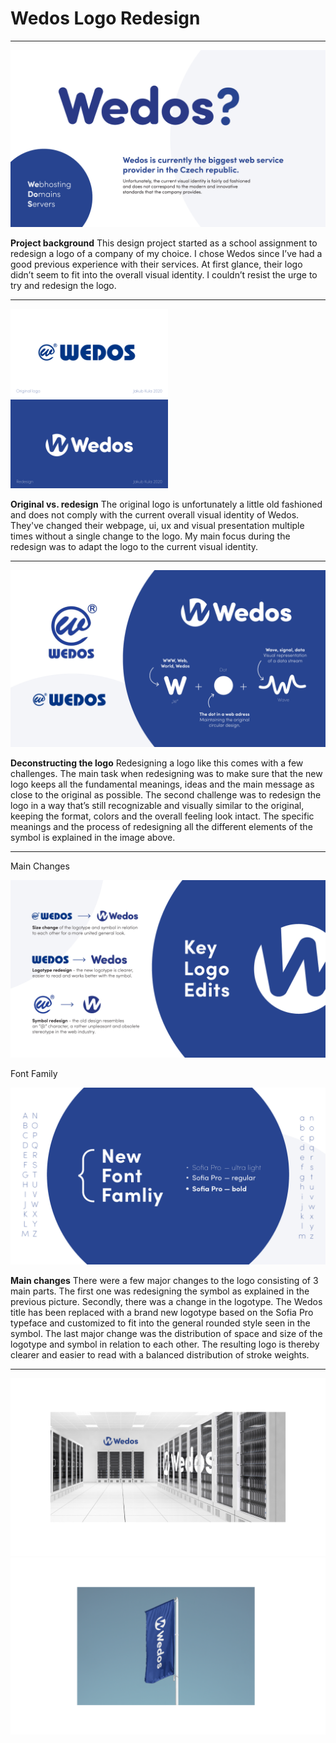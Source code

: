 # Wedos Logo Redesign

---

![Placeholder](img/00_intro.png)

**Project background**
This design project started as a school assignment to redesign a logo of a company of my choice. I chose Wedos since I’ve had a good previous experience with their services. At first glance, their logo didn’t seem to fit into the overall visual identity. I couldn’t resist the urge to try and redesign the logo.

---

<p float="left">
  <img src="img/01_before.png" alt="drawing" width="50%"/>
  <img src="img/02_after.png" alt="drawing" width="50%"/>
</p>


**Original vs. redesign**
The original logo is unfortunately a little old fashioned and does not comply with the current overall visual identity of Wedos. They've changed their webpage, ui, ux and visual presentation multiple times without a single change to the logo. My main focus during the redesign was to adapt the logo to the current visual identity.

---

![Placeholder](img/03_detail.png)

**Deconstructing the logo**
Redesigning a logo like this comes with a few challenges. The main task when redesigning was to make sure that the new logo keeps all the fundamental meanings, ideas and the main message as close to the original as possible. The second challenge was to redesign the logo in a way that’s still recognizable and visually similar to the original, keeping the format, colors and the overall feeling look intact.
The specific meanings and the process of redesigning all the different elements of the symbol is explained in the image above.

---

Main Changes

![Placeholder](img/04_changes.png)

Font Family

![Placeholder](img/05_font.png)

**Main changes**
There were a few major changes to the logo consisting of 3 main parts. The first one was redesigning the symbol as explained in the previous picture. Secondly, there was a change in the logotype. The Wedos title has been replaced with a brand new logotype based on the Sofia Pro typeface and customized to fit into the general rounded style seen in the symbol. The last major change was the distribution of space and size of the logotype and symbol in relation to each other. The resulting logo is thereby clearer and easier to read with a balanced distribution of stroke weights.

---

![Placeholder](img/05_mockup_1.png)
![Placeholder](img/06_mockup_2.png)
